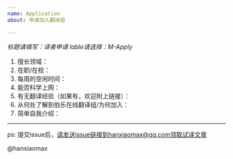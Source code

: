 ```yaml
---
name: Application
about: 申请加入翻译组

---
```


*标题请填写：译者申请*
*lable请选择：M-Apply*

1. 擅长领域：
2. 在职/在校：
3. 每周的空闲时间：
4. 能否科学上网：
5. 有无翻译经验（如果有，欢迎附上链接）：
6. 从何处了解到伯乐在线翻译组/为何加入：
7. 简单自我介绍：



-----------

ps: 提交issue后，请发送issue链接到hanxiaomax@qq.com领取试译文章

@hanxiaomax
